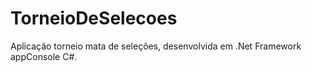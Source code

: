 # TorneioDeSelecoes
Aplicação torneio mata de seleções, desenvolvida em .Net Framework appConsole C#.
